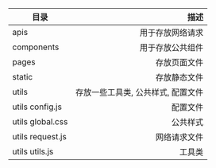 | 目录        | 描述   | 
| --------   | -----:  |
| apis       | 用于存放网络请求   |  
| components |   用于存放公共组件   | 
| pages        |    存放页面文件    | 
| static        |    存放静态文件    | 
| utils        |    存放一些工具类, 公共样式, 配置文件   | 
| utils config.js        |    配置文件   | 
| utils global.css       |    公共样式   | 
| utils request.js       |    网络请求文件  | 
| utils utils.js       |    工具类   | 